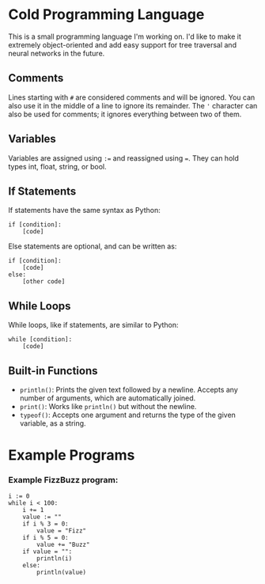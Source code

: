 # Cold Programming Language
This is a small programming language I'm working on. I'd like to make it extremely object-oriented and add easy support for tree traversal and neural networks in the future.

## Comments
Lines starting with `#` are considered comments and will be ignored. You can also use it in the middle of a line to ignore its remainder. The `'` character can also be used for comments; it ignores everything between two of them.

## Variables
Variables are assigned using `:=` and reassigned using `=`. They can hold types int, float, string, or bool.

## If Statements
If statements have the same syntax as Python:
```
if [condition]:
	[code]
```
Else statements are optional, and can be written as:
```
if [condition]:
	[code]
else:
	[other code]
```

## While Loops
While loops, like if statements, are similar to Python:
```
while [condition]:
	[code]
```
## Built-in Functions
- `println()`: Prints the given text followed by a newline. Accepts any number of arguments, which are automatically joined.
- `print()`: Works like `println()` but without the newline.
- `typeof()`: Accepts one argument and returns the type of the given variable, as a string.

# Example Programs
### Example FizzBuzz program:
```
i := 0
while i < 100:
	i += 1
	value := ""
	if i % 3 = 0:
		value = "Fizz"
	if i % 5 = 0:
		value += "Buzz"
	if value = "":
		println(i)
	else:
		println(value)
```